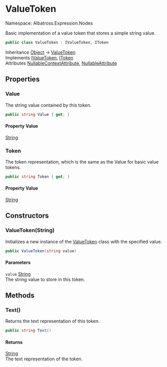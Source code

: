 # ValueToken

Namespace: Albatross.Expression.Nodes

Basic implementation of a value token that stores a simple string value.

```csharp
public class ValueToken : IValueToken, IToken
```

Inheritance [Object](https://docs.microsoft.com/en-us/dotnet/api/system.object) → [ValueToken](./albatross.expression.nodes.valuetoken.md)<br>
Implements [IValueToken](./albatross.expression.nodes.ivaluetoken.md), [IToken](./albatross.expression.nodes.itoken.md)<br>
Attributes [NullableContextAttribute](https://docs.microsoft.com/en-us/dotnet/api/system.runtime.compilerservices.nullablecontextattribute), [NullableAttribute](https://docs.microsoft.com/en-us/dotnet/api/system.runtime.compilerservices.nullableattribute)

## Properties

### **Value**

The string value contained by this token.

```csharp
public string Value { get; }
```

#### Property Value

[String](https://docs.microsoft.com/en-us/dotnet/api/system.string)<br>

### **Token**

The token representation, which is the same as the Value for basic value tokens.

```csharp
public string Token { get; }
```

#### Property Value

[String](https://docs.microsoft.com/en-us/dotnet/api/system.string)<br>

## Constructors

### **ValueToken(String)**

Initializes a new instance of the [ValueToken](./albatross.expression.nodes.valuetoken.md) class with the specified value.

```csharp
public ValueToken(string value)
```

#### Parameters

`value` [String](https://docs.microsoft.com/en-us/dotnet/api/system.string)<br>
The string value to store in this token.

## Methods

### **Text()**

Returns the text representation of this token.

```csharp
public string Text()
```

#### Returns

[String](https://docs.microsoft.com/en-us/dotnet/api/system.string)<br>
The text representation of the token.
